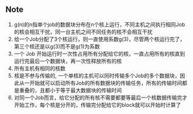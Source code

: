 ## Note

1. g(n)的n指单个job的数据块分布在n个核上运行，不同主机之间执行相同Job的核会相互干扰，同一台主机之间不同任务的核不会相互干扰
2. 给一个Job分配了3个核运行，则一直使用系数g(3)，尽管两个核运行完了，第三个核还是以g(3)而不是g(1)为系数
3. 一个 Job 开始运行时一次性占用所有分配给它的核，一直占用所有的核直到运行完最后一个数据块，再一次性释放所有的核
4. 所有主机有相同的核数
5. 核是不参与传输的, 一个单核的主机可以同时传输多个Job的多个数据块，因此从一开始就可以启动所有Job的所有数据块的传输任务，所有的传输时间都是重叠的，且都小于等于最大数据块的传输时间
6. 对同一个Job而言，给它分配的所有核不需要都要等最后一个核数据传输完才开始工作，每个核是分开的，传输完分配给它的block就可以开始时计算了
